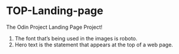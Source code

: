 # TOP-Landing-page
 The Odin Project Landing Page Project!
1. The font that’s being used in the images is roboto.
2. Hero text is the statement that appears at the top of a web page.
